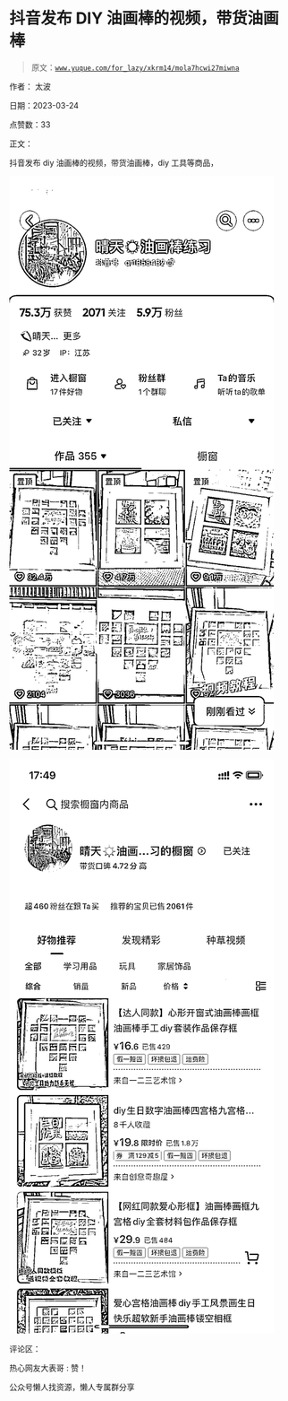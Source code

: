 # 抖音发布 DIY 油画棒的视频，带货油画棒

> 原文：[`www.yuque.com/for_lazy/xkrm14/mola7hcwi27miwna`](https://www.yuque.com/for_lazy/xkrm14/mola7hcwi27miwna)



作者： 太波



日期：2023-03-24



点赞数：33



正文：



抖音发布 diy 油画棒的视频，带货油画棒，diy 工具等商品，



![](img/a9e395e3e6c9d97eb634d4379110ab97.png)  

![](img/9c3b648c39ebb67aaee762aef104dbe5.png)



评论区：



热心网友大表哥 : 赞！



公众号懒人找资源，懒人专属群分享

